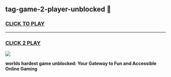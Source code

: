 
## tag-game-2-player-unblocked 👋
<h3>
<a href="https://premium.freeplayer.one?title=tag-game-2-player-unblocked&ref=14F">CLICK TO PLAY</a></h3>
<hr>

<h3>
<a href="https://premium.freeplayer.one?title=tag-game-2-player-unblocked&ref=14F">CLICK 2 PLAY</a>
  
</h3>

<a href="https://premium.freeplayer.one?title=tag-game-2-player-unblocked&ref=12F/"><img src="https://clearcache.store/games.png"></a>


**worlds hardest game unblocked: Your Gateway to Fun and Accessible Online Gaming**
